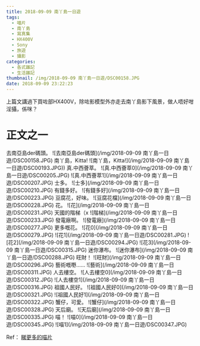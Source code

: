 ```yaml
---
title: 2018-09-09 南丫島一日遊
tags:
  - 喵片
  - 南丫島
  - 寫真集
  - HX400V
  - Sony
  - 旅遊
  - 攝影
categories:
  - 各式雜記
  - 生活雜記
thumbnail: /img/2018-09-09 南丫島一日遊/DSC00158.JPG
date: 2018-09-09 23:22:23
---
```

上篇文講過下買咗部HX400V，除咗影模型外亦走去南丫島影下風景，做人唔好咁淫攝，係咪？
# 正文之一
去南亞島der碼頭。
![去南亞島der碼頭](/img/2018-09-09 南丫島一日遊/DSC00158.JPG)
南丫島，Kitta!
![南丫島，Kitta!](/img/2018-09-09 南丫島一日遊/DSC00193.JPG))
真.中西薈萃。
![真.中西薈萃0](/img/2018-09-09 南丫島一日遊/DSC00205.JPG)
![真.中西薈萃1](/img/2018-09-09 南丫島一日遊/DSC00207.JPG)
士多。
![士多](/img/2018-09-09 南丫島一日遊/DSC00210.JPG)
有錢多好。
![有錢多好](/img/2018-09-09 南丫島一日遊/DSC00223.JPG)
豆腐花，好味。
![豆腐花檔](/img/2018-09-09 南丫島一日遊/DSC00228.JPG)
花。
![花](/img/2018-09-09 南丫島一日遊/DSC00231.JPG)
天國的階梯（x
![階梯](/img/2018-09-09 南丫島一日遊/DSC00233.JPG)
發電廠啊。
![發電廠](/img/2018-09-09 南丫島一日遊/DSC00277.JPG)
更多嘅花。
![花0](/img/2018-09-09 南丫島一日遊/DSC00279.JPG)
![花1](/img/2018-09-09 南丫島一日遊/DSC00281.JPG)
![花2](/img/2018-09-09 南丫島一日遊/DSC00294.JPG)
![花3](/img/2018-09-09 南丫島一日遊/DSC00315.JPG)
迷你瀑布。
![迷你瀑布](/img/2018-09-09 南丫島一日遊/DSC00288.JPG)
旺財！
![旺財](/img/2018-09-09 南丫島一日遊/DSC00296.JPG)
藝術嘅嘢……
![藝術](/img/2018-09-09 南丫島一日遊/DSC00311.JPG)
人去樓空。
![人去樓空0](/img/2018-09-09 南丫島一日遊/DSC00312.JPG)
![人去樓空1](/img/2018-09-09 南丫島一日遊/DSC00316.JPG)
祖國人民好。
![祖國人民好0](/img/2018-09-09 南丫島一日遊/DSC00321.JPG)
![祖國人民好1](/img/2018-09-09 南丫島一日遊/DSC00322.JPG)
蟹仔，可愛。
![蟹仔](/img/2018-09-09 南丫島一日遊/DSC00328.JPG)
天后廟。
![天后廟](/img/2018-09-09 南丫島一日遊/DSC00335.JPG)
喵！
![喵0](/img/2018-09-09 南丫島一日遊/DSC00345.JPG)
![喵1](/img/2018-09-09 南丫島一日遊/DSC00347.JPG)

Ref：
[睇更多的喵片](https://photo.tto.moe/index.php?/category/24)

